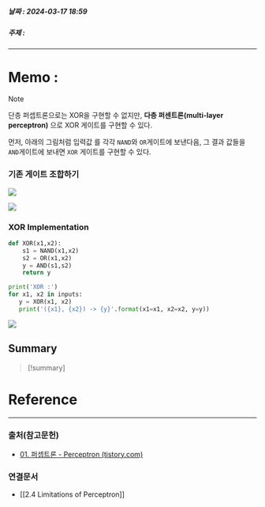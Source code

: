 ##### 날짜 : 2024-03-17 18:59
##### 주제 :
---
# Memo :
>[!note]

단층 퍼셉트론으로는 XOR을 구현할 수 없지만, **다층 퍼센트론(multi-layer perceptron)** 으로 XOR 게이트를 구현할 수 있다.

먼저, 아래의 그림처럼 입력값 ​를 각각 `NAND`와 `OR`게이트에 보낸다음, 그 결과 값들을 `AND`게이트에 보내면 `XOR` 게이트를 구현할 수 있다.

### 기존 게이트 조합하기

![](https://t1.daumcdn.net/cfile/tistory/995729435B98A1FE3D)

![](https://t1.daumcdn.net/cfile/tistory/990BA8455B98A2152E)

### XOR Implementation
```python
def XOR(x1,x2):
    s1 = NAND(x1,x2)
    s2 = OR(x1,x2)
    y = AND(s1,s2)
    return y

print('XOR :')
for x1, x2 in inputs:
   y = XOR(x1, x2)
   print('({x1}, {x2}) -> {y}'.format(x1=x1, x2=x2, y=y))
```
![](https://i.imgur.com/8O4JDP8.png)

## Summary
>[!summary]

# Reference
---
### 출처(참고문헌)
- [01. 퍼셉트론 - Perceptron (tistory.com)](https://excelsior-cjh.tistory.com/169)
### 연결문서
- [[2.4 Limitations of Perceptron]]